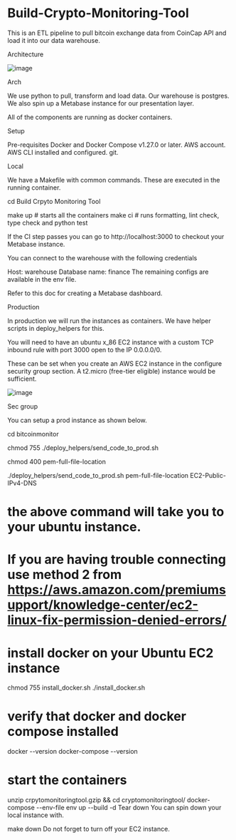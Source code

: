 # Build-Crypto-Monitoring-Tool

This is an ETL pipeline to pull bitcoin exchange data from CoinCap API and load it into our data warehouse. 

Architecture

![image](https://user-images.githubusercontent.com/110036451/184507210-ffff0b00-e8d7-44b6-8067-a6fcf024c500.png)

Arch

We use python to pull, transform and load data. Our warehouse is postgres. We also spin up a Metabase instance for our presentation layer.

All of the components are running as docker containers.

Setup

Pre-requisites
Docker and Docker Compose v1.27.0 or later.
AWS account.
AWS CLI installed and configured.
git.

Local

We have a Makefile with common commands. These are executed in the running container.

cd Build Crpyto Monitoring Tool

make up # starts all the containers
make ci # runs formatting, lint check, type check and python test

If the CI step passes you can go to http://localhost:3000 to checkout your Metabase instance.

You can connect to the warehouse with the following credentials

Host: warehouse
Database name: finance
The remaining configs are available in the env file.

Refer to this doc for creating a Metabase dashboard.

Production

In production we will run the instances as containers. We have helper scripts in deploy_helpers for this.

You will need to have an ubuntu x_86 EC2 instance with a custom TCP inbound rule with port 3000 open to the IP 0.0.0.0/0.

These can be set when you create an AWS EC2 instance in the configure security group section. A t2.micro (free-tier eligible) instance would be sufficient.


![image](https://user-images.githubusercontent.com/110036451/184507301-8156571d-3631-4e9d-8bec-fd36d117bfa8.png)


Sec group

You can setup a prod instance as shown below.

cd bitcoinmonitor

chmod 755 ./deploy_helpers/send_code_to_prod.sh

chmod 400 pem-full-file-location

./deploy_helpers/send_code_to_prod.sh pem-full-file-location EC2-Public-IPv4-DNS


# the above command will take you to your ubuntu instance.
# If you are having trouble connecting use method 2 from https://aws.amazon.com/premiumsupport/knowledge-center/ec2-linux-fix-permission-denied-errors/

# install docker on your Ubuntu EC2 instance

chmod 755 install_docker.sh
./install_docker.sh

# verify that docker and docker compose installed
docker --version
docker-compose --version

# start the containers

unzip crpytomonitoringtool.gzip && cd cryptomonitoringtool/
docker-compose --env-file env up --build -d
Tear down
You can spin down your local instance with.

make down
Do not forget to turn off your EC2 instance.
